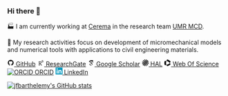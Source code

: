 ### Hi there 👋

🏭 I am currently working at [Cerema](https://www.cerema.fr/en) in the research team [UMR MCD](https://mcd.univ-gustave-eiffel.fr/).

🔬 My research activities focus on development of micromechanical models and numerical tools with applications to civil engineering materials.

[![GitHub](img/github.png) GitHub](https://github.com/jfbarthelemy)
[![ResearchGate](img/researchgate.png) ResearchGate](https://www.researchgate.net/profile/Jean-Francois_Barthelemy)
[![Google Scholar](img/google-scholar.png) Google Scholar](https://scholar.google.com/citations?user=RVjtCiAAAAAJ&hl=en)
[![HAL](img/hal.png) HAL](https://hal.archives-ouvertes.fr/search/index/?q=%2A&authIdHal_s=jfbarthelemy)
[![Web Of Science](img/clarivate.png) Web Of Science](https://www.webofscience.com/wos/author/record/449919)
[![ORCID](https://orcid.org/sites/default/files/images/orcid_16x16.png) ORCID](https://orcid.org/0000-0002-1968-8939)
[![LinkedIn](img/linkedin.png) LinkedIn](https://www.linkedin.com/in/jean-fran%C3%A7ois-barth%C3%A9l%C3%A9my-75b3122/)

[![jfbarthelemy's GitHub stats](https://github-readme-stats.vercel.app/api?username=jfbarthelemy)](https://github.com/anuraghazra/github-readme-stats)

<!--
**jfbarthelemy/jfbarthelemy** is a ✨ _special_ ✨ repository because its `README.md` (this file) appears on your GitHub profile.

Here are some ideas to get you started:

- 🔭 I’m currently working on ...
- 🌱 I’m currently learning ...
- 👯 I’m looking to collaborate on ...
- 🤔 I’m looking for help with ...
- 💬 Ask me about ...
- 📫 How to reach me: ...
- 😄 Pronouns: ...
- ⚡ Fun fact: ...
-->
